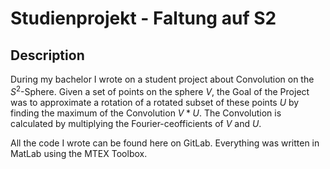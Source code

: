 # Studienprojekt - Faltung auf S2


## Description
During my bachelor I wrote on a student project about Convolution on the $S^2$-Sphere. Given a set of points on the sphere $V$, the Goal of the Project was to approximate a rotation of a rotated subset of these points $U$ by finding the maximum of the Convolution $V \ast U$. The Convolution is calculated by multiplying the Fourier-ceofficients of $V$ and $U$.

All the code I wrote can be found here on GitLab. Everything was written in MatLab using the MTEX Toolbox. 
